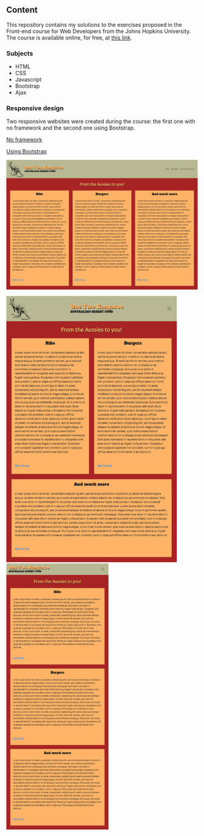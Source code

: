 ## Content
This repository contains my solutions to the exercises proposed in the Front-end course for Web Developers from the Johns Hopkins University. The course is available online, for free, at [this link](https://www.coursera.org/learn/html-css-javascript-for-web-developers?).

### Subjects
- HTML
- CSS
- Javascript
- Bootstrap
- Ajax

### Responsive design
Two responsive websites were created during the course: the first one with no framework and the second one using Bootstrap.

[No framework](https://breurlucas.github.io/Front-end-Coursera-JHU/module2-solutionJHU/)

[Using Bootstrap](https://breurlucas.github.io/Front-end-Coursera-JHU/module3-solutionJHU/)

![DesktopView](module3-solutionJHU/screen-capture/img1.png?raw=true)

<div><img src="https://github.com/breurlucas/Front-end-Coursera-JHU/blob/master/module3-solutionJHU/screen-capture/img2.png" alt="TabletView" height="700" margin="50"/>&nbsp;<img src="https://github.com/breurlucas/Front-end-Coursera-JHU/blob/master/module3-solutionJHU/screen-capture/img3.png" alt="MobileView" height="700"/></div>
